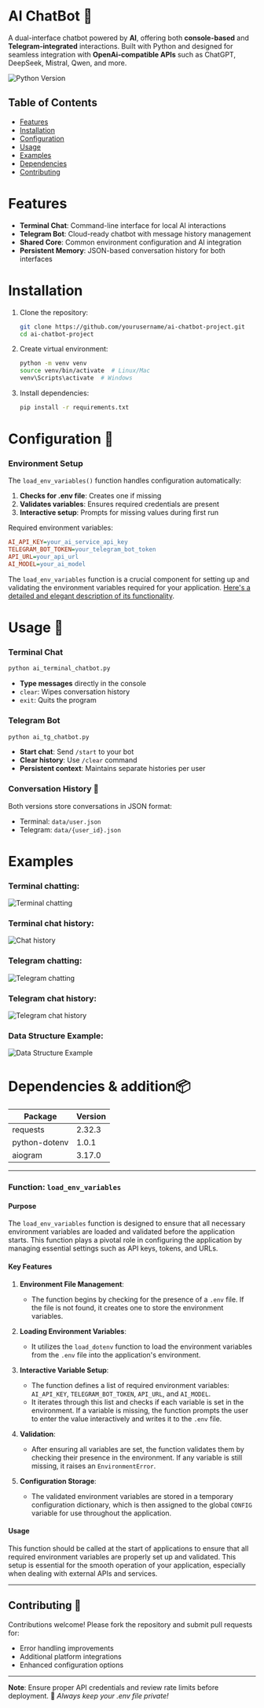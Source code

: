 # AI ChatBot 🤖

A dual-interface chatbot powered by **AI**, offering both **console-based** and **Telegram-integrated** interactions. Built with Python and designed for seamless integration with **OpenAi-compatible APIs** such as ChatGPT, DeepSeek, Mistral, Qwen, and more.

![Python Version](https://img.shields.io/badge/Python-3.10%2B-brightgreen)

## Table of Contents
- [Features](#features)
- [Installation](#installation)
- [Configuration](#configuration-)
- [Usage](#usage-)
- [Examples](#examples)
- [Dependencies](#dependencies--addition)
- [Contributing](#contributing-)

# Features
- **Terminal Chat**: Command-line interface for local AI interactions
- **Telegram Bot**: Cloud-ready chatbot with message history management
- **Shared Core**: Common environment configuration and AI integration
- **Persistent Memory**: JSON-based conversation history for both interfaces

# Installation

1. Clone the repository:
   ```bash
   git clone https://github.com/yourusername/ai-chatbot-project.git
   cd ai-chatbot-project
   ```

2. Create virtual environment:
   ```bash
   python -m venv venv
   source venv/bin/activate  # Linux/Mac
   venv\Scripts\activate  # Windows
   ```

3. Install dependencies:
   ```bash
   pip install -r requirements.txt
   ```

# Configuration 🔧

### Environment Setup
The `load_env_variables()` function handles configuration automatically:

1. **Checks for .env file**: Creates one if missing
2. **Validates variables**: Ensures required credentials are present
3. **Interactive setup**: Prompts for missing values during first run

Required environment variables:
```ini
AI_API_KEY=your_ai_service_api_key
TELEGRAM_BOT_TOKEN=your_telegram_bot_token
API_URL=your_api_url
AI_MODEL=your_ai_model
```

The `load_env_variables` function is a crucial component for setting up and validating the environment variables required for your application. [Here's a detailed and elegant description of its functionality](#function-load_env_variables).


# Usage 🚀

### Terminal Chat
```bash
python ai_terminal_chatbot.py
```
- **Type messages** directly in the console
- `clear`: Wipes conversation history
- `exit`: Quits the program

### Telegram Bot
```bash
python ai_tg_chatbot.py
```
- **Start chat**: Send `/start` to your bot
- **Clear history**: Use `/clear` command
- **Persistent context**: Maintains separate histories per user

### Conversation History 💾
Both versions store conversations in JSON format:
- Terminal: `data/user.json`
- Telegram: `data/{user_id}.json`

# Examples
### Terminal chatting:
![Terminal chatting](https://github.com/user-attachments/assets/ccbda57d-3d25-4e28-9105-97c29b74427b)
### Terminal chat history:
![Chat history](https://github.com/user-attachments/assets/72bdb44e-ce76-4e30-aba0-ae55e2ecf9f9)
### Telegram chatting:
![Telegram chatting](https://github.com/user-attachments/assets/266ee309-6c17-4d4c-8607-cd1c68b32cf3)
### Telegram chat history:
![Telegram chat history](https://github.com/user-attachments/assets/99a4671a-9dcc-455e-9ea4-8e7b879100e9)
### Data Structure Example:
![Data Structure Example](https://github.com/user-attachments/assets/3b577acd-e3e6-4ad7-8488-ee084aa8735e)


# Dependencies & addition📦
Package | Version
---|---
requests | 2.32.3
python-dotenv | 1.0.1
aiogram | 3.17.0

---

### Function: `load_env_variables`

#### Purpose
The `load_env_variables` function is designed to ensure that all necessary environment variables are loaded and validated before the application starts. This function plays a pivotal role in configuring the application by managing essential settings such as API keys, tokens, and URLs.

#### Key Features

1. **Environment File Management**:
   - The function begins by checking for the presence of a `.env` file. If the file is not found, it creates one to store the environment variables.

2. **Loading Environment Variables**:
   - It utilizes the `load_dotenv` function to load the environment variables from the `.env` file into the application's environment.

3. **Interactive Variable Setup**:
   - The function defines a list of required environment variables: `AI_API_KEY`, `TELEGRAM_BOT_TOKEN`, `API_URL`, and `AI_MODEL`.
   - It iterates through this list and checks if each variable is set in the environment. If a variable is missing, the function prompts the user to enter the value interactively and writes it to the `.env` file.

4. **Validation**:
   - After ensuring all variables are set, the function validates them by checking their presence in the environment. If any variable is still missing, it raises an `EnvironmentError`.

5. **Configuration Storage**:
   - The validated environment variables are stored in a temporary configuration dictionary, which is then assigned to the global `CONFIG` variable for use throughout the application.

#### Usage
This function should be called at the start of applications to ensure that all required environment variables are properly set up and validated. This setup is essential for the smooth operation of your application, especially when dealing with external APIs and services.

---

## Contributing 🤝
Contributions welcome! Please fork the repository and submit pull requests for:
- Error handling improvements
- Additional platform integrations
- Enhanced configuration options

---

**Note**: Ensure proper API credentials and review rate limits before deployment.
🔐 *Always keep your .env file private!*
